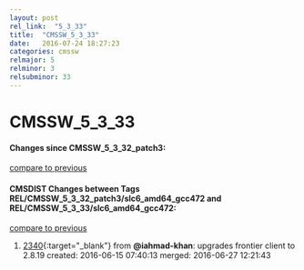 ```yaml
---
layout: post
rel_link:  "5_3_33"
title:  "CMSSW_5_3_33"
date:   2016-07-24 18:27:23
categories: cmssw
relmajor: 5
relminor: 3
relsubminor: 33
---
```


# CMSSW_5_3_33
#### Changes since CMSSW_5_3_32_patch3:

[compare to previous](https://github.com/cms-sw/cmssw/compare/CMSSW_5_3_32_patch3...CMSSW_5_3_33)



#### CMSDIST Changes between Tags REL/CMSSW_5_3_32_patch3/slc6_amd64_gcc472 and REL/CMSSW_5_3_33/slc6_amd64_gcc472:

[compare to previous](https://github.com/cms-sw/cmsdist/compare/REL/CMSSW_5_3_32_patch3/slc6_amd64_gcc472...REL/CMSSW_5_3_33/slc6_amd64_gcc472)



1. [2340](http://github.com/cms-sw/cmsdist/pull/2340){:target="_blank"}  from **@iahmad-khan**: upgrades frontier client to 2.8.19 created: 2016-06-15 07:40:13 merged: 2016-06-27 12:21:43
